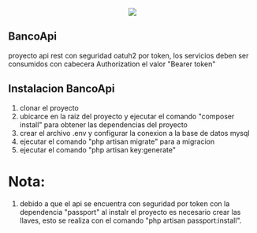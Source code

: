 <p align="center"><img src="https://laravel.com/assets/img/components/logo-laravel.svg"></p>

## BancoApi
proyecto api rest con seguridad oatuh2 por token, los servicios deben ser consumidos con cabecera Authorization el valor "Bearer token"

## Instalacion BancoApi
1. clonar el proyecto
2. ubicarce en la raiz del proyecto y ejecutar el comando "composer install" para obtener las dependencias del proyecto
3. crear el archivo .env y configurar la conexion a la base de datos mysql
4. ejecutar el comando "php artisan migrate" para a migracion 
5. ejecutar el comando "php artisan key:generate"

# Nota: 
1. debido a que el api se encuentra con seguridad por token con la dependencia "passport" al instalr el proyecto es necesario crear las      llaves, esto se realiza con el comando "php artisan passport:install".
